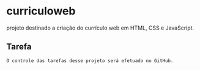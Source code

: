 # curriculoweb

projeto destinado a criação do currículo web em HTML, CSS e JavaScript.

## Tarefa

    O controle das tarefas desse projeto será efetuado no GitHub.